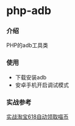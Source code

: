 # php-adb

### 介绍
PHP的adb工具类 

### 使用
- 下载安装adb
- 安卓手机开启调试模式

### 实战参考
[实战淘宝618自动领取喵币](http://www.cinob.cn/archives/32)